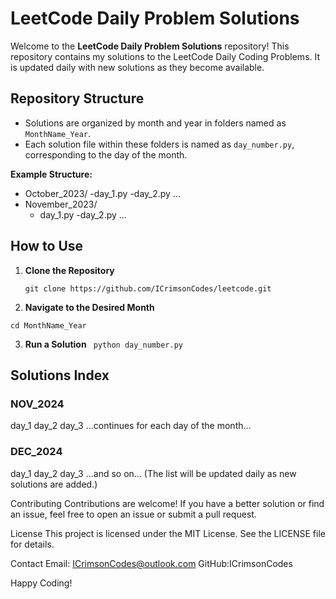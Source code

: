 # LeetCode Daily Problem Solutions

Welcome to the **LeetCode Daily Problem Solutions** repository! This repository contains my solutions to the LeetCode Daily Coding Problems. It is updated daily with new solutions as they become available.

## Repository Structure

- Solutions are organized by month and year in folders named as `MonthName_Year`.
- Each solution file within these folders is named as `day_number.py`, corresponding to the day of the month.

**Example Structure:**
- October_2023/
    -day_1.py
    -day_2.py
...
- November_2023/
    - day_1.py
    -day_2.py
...

## How to Use

1. **Clone the Repository**

   ```git clone https://github.com/ICrimsonCodes/leetcode.git```
   
2. **Navigate to the Desired Month**

  ```cd MonthName_Year```

3. **Run a Solution**
``` python day_number.py```

## Solutions Index
### NOV_2024
  day_1
  day_2
  day_3
...continues for each day of the month...
### DEC_2024
  day_1
  day_2
  day_3
...and so on...
(The list will be updated daily as new solutions are added.)

Contributing
Contributions are welcome! If you have a better solution or find an issue, feel free to open an issue or submit a pull request.

License
This project is licensed under the MIT License. See the LICENSE file for details.

Contact
Email: ICrimsonCodes@outlook.com
GitHub:ICrimsonCodes

Happy Coding!
